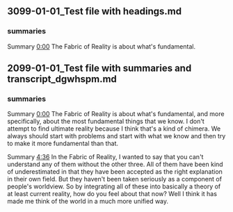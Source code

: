 ## 3099-01-01_Test file with headings.md
### summaries

Summary  [0:00](https://www.youtube.com/watch?v=GBc6vj5-wko&t=0)
The Fabric of Reality is about what's fundamental.

## 2099-01-01_Test file with summaries and transcript_dgwhspm.md
### summaries

Summary  [0:00](https://www.youtube.com/watch?v=GBc6vj5-wko&t=0)
The Fabric of Reality is about what's fundamental, and more specifically, about the most fundamental things that we know. I don't attempt to find ultimate reality because I think that's a kind of chimera. We always should start with problems and start with what we know and then try to make it more fundamental than that.

Summary  [4:36](https://www.youtube.com/watch?v=GBc6vj5-wko&t=276)
In the Fabric of Reality, I wanted to say that you can't understand any of them without the other three. All of them have been kind of underestimated in that they have been accepted as the right explanation in their own field. But they haven't been taken seriously as a component of people's worldview. So by integrating all of these into basically a theory of at least current reality, how do you feel about that now? Well I think it has made me think of the world in a much more unified way.

